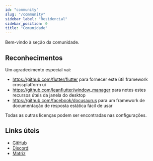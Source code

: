 ```yaml
---
id: "community"
slug: "/community"
sidebar_label: "Residencial"
sidebar_position: 0
title: "Comunidade"
---
```


Bem-vindo à seção da comunidade.

## Reconhecimentos

Um agradecimento especial vai:

* <https://github.com/flutter/flutter> para fornecer este útil framework crossplatform ui
* <https://github.com/leanflutter/window_manager> para notes estes recursos úteis da janela do desktop
* <https://github.com/facebook/docusaurus> para um framework de documentação de resposta estática fácil de usar

Todas as outras licenças podem ser encontradas nas configurações.

## Links úteis

* [GitHub](https://github.com/LinwoodDev/Flow)
* [Discord](https://go.linwood.dev/discord)
* [Matriz](https://go.linwood.dev/matrix)
